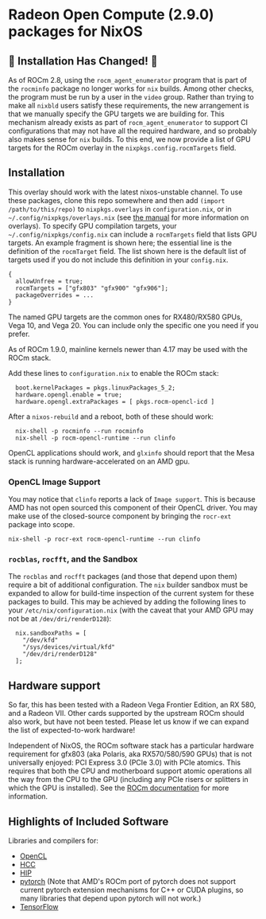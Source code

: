 # Radeon Open Compute (2.9.0) packages for NixOS

## 🚨 Installation Has Changed! 🚨

As of ROCm 2.8, using the `rocm_agent_enumerator` program that is part of the `rocminfo` package no longer works for `nix` builds. Among other checks, the program must be run by a user in the `video` group. Rather than trying to make all `nixbld` users satisfy these requirements, the new arrangement is that we manually specify the GPU targets we are building for. This mechanism already exists as part of `rocm_agent_enumerator` to support CI configurations that may not have all the required hardware, and so probably also makes sense for `nix` builds. To this end, we now provide a list of GPU targets for the ROCm overlay in the `nixpkgs.config.rocmTargets` field. 

## Installation

This overlay should work with the latest nixos-unstable channel. To use these
packages, clone this repo somewhere and then add `(import /path/to/this/repo)`
to `nixpkgs.overlays` in `configuration.nix`, or in `~/.config/nixpkgs/overlays.nix` (see [the manual](https://nixos.org/nixpkgs/manual/#chap-overlays) for more information on overlays). To specify GPU compilation targets, your `~/.config/nixpkgs/config.nix` can include a `rocmTargets` field that lists GPU targets. An example fragment is shown here; the essential line is the definition of the `rocmTarget` field. The list shown here is the default list of targets used if you do not include this definition in your `config.nix`.

```
{
  allowUnfree = true;
  rocmTargets = ["gfx803" "gfx900" "gfx906"];
  packageOverrides = ...
}
```

The named GPU targets are the common ones for RX480/RX580 GPUs, Vega 10, and Vega 20. You can include only the specific one you need if you prefer.

As of ROCm 1.9.0, mainline kernels newer than 4.17 may be used with the ROCm stack.

Add these lines to `configuration.nix` to enable the ROCm stack:
```
  boot.kernelPackages = pkgs.linuxPackages_5_2;
  hardware.opengl.enable = true;
  hardware.opengl.extraPackages = [ pkgs.rocm-opencl-icd ]
```

After a `nixos-rebuild` and a reboot, both of these should work:
```
  nix-shell -p rocminfo --run rocminfo
  nix-shell -p rocm-opencl-runtime --run clinfo
```

OpenCL applications should work, and `glxinfo` should report that the Mesa
stack is running hardware-accelerated on an AMD gpu.

### OpenCL Image Support
You may notice that `clinfo` reports a lack of `Image support`. This is because AMD has not open sourced this component of their OpenCL driver. You may make use of the closed-source component by bringing the `rocr-ext` package into scope.
```
nix-shell -p rocr-ext rocm-opencl-runtime --run clinfo
```

### `rocblas`, `rocfft`, and the Sandbox

The `rocblas` and `rocfft` packages (and those that depend upon them) require a bit of additional configuration. The `nix` builder sandbox must be expanded to allow for build-time inspection of the current system for these packages to build. This may be achieved by adding the following lines to your `/etc/nix/configuration.nix` (with the caveat that your AMD GPU may not be at `/dev/dri/renderD128`):
```
  nix.sandboxPaths = [ 
    "/dev/kfd" 
    "/sys/devices/virtual/kfd" 
    "/dev/dri/renderD128"
  ];

```

## Hardware support

So far, this has been tested with a Radeon Vega Frontier Edition, an RX 580, and a Radeon VII.  Other cards supported by the upstream ROCm should also work, but have not been tested. Please let us know if we can expand the list of expected-to-work hardware!

Independent of NixOS, the ROCm software stack has a particular hardware requirement for gfx803 (aka Polaris, aka RX570/580/590 GPUs) that is not universally enjoyed: PCI Express 3.0 (PCIe 3.0) with PCIe atomics. This requires that both the CPU and motherboard support atomic operations all the way from the CPU to the GPU (including any PCIe risers or splitters in which the GPU is installed). See the [ROCm documentation](https://github.com/RadeonOpenCompute/ROCm#hardware-support) for more information.

## Highlights of Included Software

Libraries and compilers for: 

* [OpenCL](https://github.com/RadeonOpenCompute/ROCm-OpenCL-Runtime)
* [HCC](https://github.com/RadeonOpenCompute/hcc)
* [HIP](https://github.com/ROCm-Developer-Tools/HIP)
* [pytorch](https://github.com/ROCmSoftwarePlatform/pytorch) (Note that AMD's ROCm port of pytorch does not support current pytorch extension mechanisms for C++ or CUDA plugins, so many libraries that depend upon pytorch will not work.)
* [TensorFlow](https://github.com/ROCmSoftwarePlatform/tensorflow-upstream)
